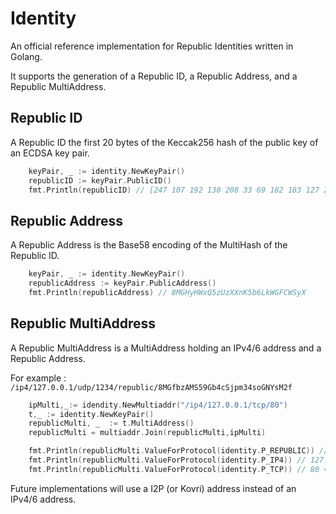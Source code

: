 # Identity

An official reference implementation for Republic Identities written in Golang. 

It supports the generation of a Republic ID, a Republic Address, and a Republic MultiAddress.

## Republic ID

A Republic ID the first 20 bytes of the Keccak256 hash of the public key of an ECDSA key pair.

```go
	keyPair, _ := identity.NewKeyPair()
	republicID := keyPair.PublicID()
	fmt.Println(republicID) // [247 107 192 130 208 33 69 182 183 127 237 24 22 83 157 99 207 221 9 243]
```

## Republic Address

A Republic Address is the Base58 encoding of the MultiHash of the Republic ID.


```go
	keyPair, _ := identity.NewKeyPair()
	republicAddress := keyPair.PublicAddress()
	fmt.Println(republicAddress) // 8MGHyHWxQ5zUzXXnK5b6LkWGFCWSyX
```

## Republic MultiAddress

A Republic MultiAddress is a MultiAddress holding an IPv4/6 address and a Republic Address.

For example : `/ip4/127.0.0.1/udp/1234/republic/8MGfbzAMS59Gb4cSjpm34soGNYsM2f` 


```go
	ipMulti,_:= idendity.NewMultiaddr("/ip4/127.0.0.1/tcp/80")
	t,_ := identity.NewKeyPair()
	republicMulti, _  := t.MultiAddress()
	republicMulti = multiaddr.Join(republicMulti,ipMulti)

	fmt.Println(republicMulti.ValueForProtocol(identity.P_REPUBLIC)) // 8MGfbzAMS59Gb4cSjpm34soGNYsM2f <nil>
	fmt.Println(republicMulti.ValueForProtocol(identity.P_IP4)) // 127.0.0.1 <nil>
	fmt.Println(republicMulti.ValueForProtocol(identity.P_TCP)) // 80 <nil>
```
 
Future implementations will use a I2P (or Kovri) address instead of an IPv4/6 address.
